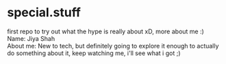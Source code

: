 # special.stuff
first repo to try out what the hype is really about xD, more about me :)
<br>
Name: Jiya Shah
<br>
About me: New to tech, but definitely going to explore it enough to actually do something about it, keep watching me, i'll see what i got ;) 
